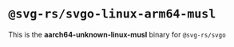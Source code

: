 # `@svg-rs/svgo-linux-arm64-musl`

This is the **aarch64-unknown-linux-musl** binary for `@svg-rs/svgo`
